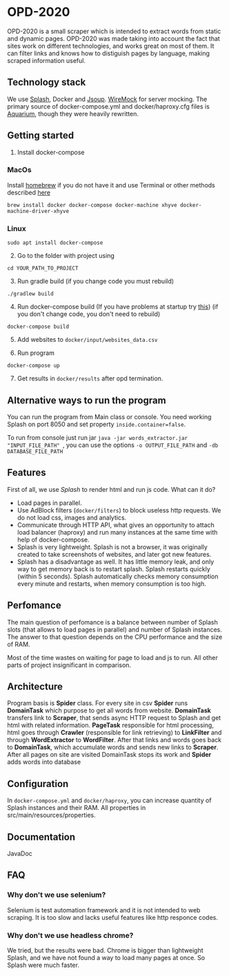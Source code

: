 # OPD-2020
OPD-2020 is a small scraper which is intended to extract words from static and dynamic pages. OPD-2020 was made taking into account the fact that sites work on different technologies, and works great on most of them. It can filter links and knows how to distiguish pages by language, making scraped information useful.
## Technology stack
We use [Splash](https://github.com/scrapinghub/splash), Docker and [Jsoup](https://jsoup.org/). [WireMock](https://github.com/tomakehurst/wiremock) for server mocking. The primary source of docker-compose.yml and docker/haproxy.cfg files is [Aquarium](https://github.com/TeamHG-Memex/aquarium), though they were heavily rewritten.
## Getting started
1. Install docker-compose 

### MacOs 

Install [homebrew](https://docs.brew.sh/Installation) if you do not have it and
use Terminal or other methods described [here](https://pilsniak.com/how-to-install-docker-on-mac-os-using-brew/) 
```
brew install docker docker-compose docker-machine xhyve docker-machine-driver-xhyve
```
### Linux
```
sudo apt install docker-compose
```
2. Go to the folder with project using
```
cd YOUR_PATH_TO_PROJECT
```
3. Run gradle build (if you change code you must rebuild)
```
./gradlew build
```
4. Run docker-compose build (If you have problems at startup try [this](https://github.com/docker/compose/issues/2180#issuecomment-147769429)) (if you don't change code, you don't need to rebuild)
```
docker-compose build
```
5. Add websites to `docker/input/websites_data.csv`

6. Run program
```
docker-compose up
```
7. Get results in `docker/results` after opd termination.
## Alternative ways to run the program
You can run the program from Main class or console. You need working Splash on port 8050 and set property ```inside.container=false```.

To run from console just run jar ```java -jar words_extractor.jar "INPUT_FILE_PATH" ```, you can use the options ```-o OUTPUT_FILE_PATH``` and ```-db DATABASE_FILE_PATH```
## Features
First of all, we use *Splash* to render html and run js code. What can it do?

- Load pages in parallel.
- Use AdBlock filters (`docker/filters`) to block useless http requests. We do not load css, images and analytics.
- Communicate through HTTP API, what gives an opportunity to attach load balancer (haproxy) and run many instances at the same time with help of docker-compose.
- Splash is very lightweight. Splash is not a browser, it was originally created to take screenshots of websites, and later got new features.
- Splash has a disadvantage as well. It has little memory leak, and only way to get memory back is to restart splash. Splash restarts quickly (within 5 seconds). Splash automatically checks memory consumption every minute and restarts, when memory consumption is too high.

## Perfomance
The main question of perfomance is a balance between number of Splash slots (that allows to load pages in parallel) and number of Splash instances. The answer to that question depends on the CPU performance and the size of RAM.

Most of the time wastes on waiting for page to load and js to run. All other parts of project insignificant in comparison.

## Architecture
Program basis is **Spider** class. For every site in csv **Spider** runs **DomainTask** which purpose to get all words from website. **DomainTask** transfers link to **Scraper**, that sends async HTTP request to Splash and get html with related information. **PageTask** responsible for html processing, html goes through **Crawler** (responsible for link retrieving) to **LinkFilter** and through **WordExtractor** to **WordFilter**. After that links and words goes back to **DomainTask**, which accumulate words and sends new links to **Scraper**. After all pages on site are visited DomainTask stops its work and **Spider** adds words into database

## Configuration
In `docker-compose.yml` and `docker/haproxy`, you can increase quantity of Splash instances and their RAM. All properties in src/main/resources/properties.

## Documentation
JavaDoc

## FAQ
### Why don't we use selenium? 
Selenium is test automation framework and it is not intended to web scraping. It is too slow and lacks useful features like http responce codes.

### Why don't we use headless chrome? 
We tried, but the results were bad. Chrome is bigger than lightweight Splash, and we have not found a way to load many pages at once. So Splash were much faster.

